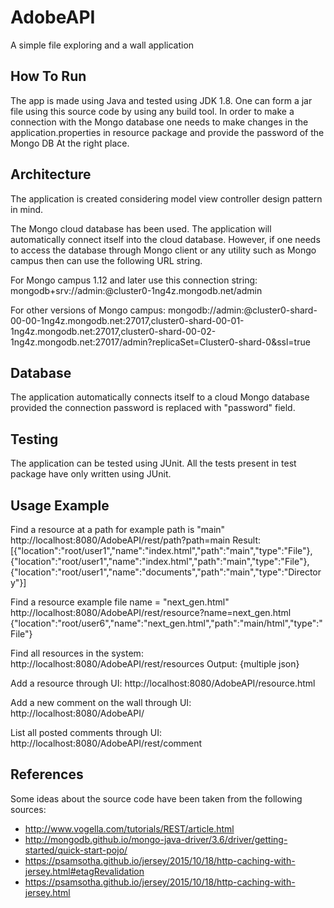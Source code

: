 # AdobeAPI
A simple file exploring and a wall application

## How To Run
The app is made using Java and tested using JDK 1.8. One can form a jar file using this source code by using any build tool. In order to make a connection with the Mongo database one needs to make changes in the application.properties in resource package and provide the password of the Mongo DB At the right place.

## Architecture
The application is created considering model view controller design pattern in mind. 

The Mongo cloud database has been used. The application will automatically connect itself into the cloud database. However, if one needs to access the database through Mongo client or any utility such as Mongo campus then can use the following URL string.

For Mongo campus 1.12 and later use this connection string:
mongodb+srv://admin:<PASSWORD>@cluster0-1ng4z.mongodb.net/admin

For other versions of Mongo campus:
mongodb://admin:<PASSWORD>@cluster0-shard-00-00-1ng4z.mongodb.net:27017,cluster0-shard-00-01-1ng4z.mongodb.net:27017,cluster0-shard-00-02-1ng4z.mongodb.net:27017/admin?replicaSet=Cluster0-shard-0&ssl=true

## Database
The application automatically connects itself to a cloud Mongo database provided the connection password is replaced with "password" field.

## Testing
The application can be tested using JUnit. All the tests present in test package have only written using JUnit.

## Usage Example 
Find a resource at a path for example path is "main"
http://localhost:8080/AdobeAPI/rest/path?path=main
Result: 
[{"location":"root/user1","name":"index.html","path":"main","type":"File"},{"location":"root/user1","name":"index.html","path":"main","type":"File"},{"location":"root/user1","name":"documents","path":"main","type":"Directory"}]

Find a resource example file name = "next_gen.html"
http://localhost:8080/AdobeAPI/rest/resource?name=next_gen.html
{"location":"root/user6","name":"next_gen.html","path":"main/html","type":"File"}

Find all resources in the system: 
http://localhost:8080/AdobeAPI/rest/resources
Output: {multiple json}

Add a resource through UI:
http://localhost:8080/AdobeAPI/resource.html

Add a new comment on the wall through UI:
http://localhost:8080/AdobeAPI/

List all posted comments through UI: 
http://localhost:8080/AdobeAPI/rest/comment

## References
Some ideas about the source code have been taken from the following sources: 
- http://www.vogella.com/tutorials/REST/article.html
- http://mongodb.github.io/mongo-java-driver/3.6/driver/getting-started/quick-start-pojo/
- https://psamsotha.github.io/jersey/2015/10/18/http-caching-with-jersey.html#etagRevalidation
- https://psamsotha.github.io/jersey/2015/10/18/http-caching-with-jersey.html
